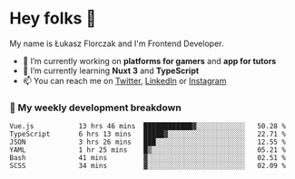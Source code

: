 # Hey folks 👋

My name is Łukasz Florczak and I'm Frontend Developer. 

- 🔭 I’m currently working on **platforms for gamers** and **app for tutors**
- 🌱 I’m currently learning **Nuxt 3** and **TypeScript**
- 📫 You can reach me on [Twitter](https://twitter.com/lukaszflorczak), [LinkedIn](https://pl.linkedin.com/in/lukasz-florczak) or [Instagram](https://instagram.com/lukaszflorczak)


### 🧮 My weekly development breakdown

<!--START_SECTION:waka-->

```text
Vue.js           13 hrs 46 mins  ████████████▓░░░░░░░░░░░░   50.28 %
TypeScript       6 hrs 13 mins   █████▓░░░░░░░░░░░░░░░░░░░   22.71 %
JSON             3 hrs 26 mins   ███░░░░░░░░░░░░░░░░░░░░░░   12.55 %
YAML             1 hr 25 mins    █▒░░░░░░░░░░░░░░░░░░░░░░░   05.21 %
Bash             41 mins         ▓░░░░░░░░░░░░░░░░░░░░░░░░   02.51 %
SCSS             34 mins         ▓░░░░░░░░░░░░░░░░░░░░░░░░   02.09 %
```

<!--END_SECTION:waka-->

<!--
**lukaszflorczak/lukaszflorczak** is a ✨ _special_ ✨ repository because its `README.md` (this file) appears on your GitHub profile.

Here are some ideas to get you started:

- 🔭 I’m currently working on ...
- 🌱 I’m currently learning ...
- 👯 I’m looking to collaborate on ...
- 🤔 I’m looking for help with ...
- 💬 Ask me about ...
- 📫 How to reach me: ...
- 😄 Pronouns: ...
- ⚡ Fun fact: ...
-->
